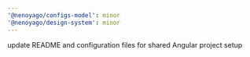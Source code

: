 ```yaml
---
'@nenoyago/configs-model': minor
'@nenoyago/design-system': minor
---
```


update README and configuration files for shared Angular project setup
